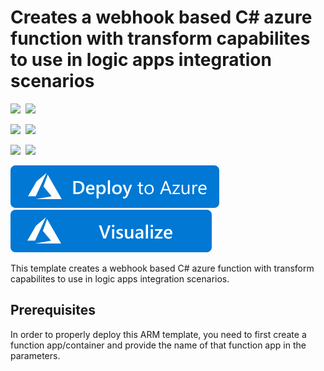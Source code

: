 # Creates a webhook based C# azure function with transform capabilites to use in logic apps integration scenarios 

<IMG SRC="https://azurequickstartsservice.blob.core.windows.net/badges/201-logic-app-transform-function/PublicLastTestDate.svg" />&nbsp;
<IMG SRC="https://azurequickstartsservice.blob.core.windows.net/badges/201-logic-app-transform-function/PublicDeployment.svg" />&nbsp;

<IMG SRC="https://azurequickstartsservice.blob.core.windows.net/badges/201-logic-app-transform-function/FairfaxLastTestDate.svg" />&nbsp;
<IMG SRC="https://azurequickstartsservice.blob.core.windows.net/badges/201-logic-app-transform-function/FairfaxDeployment.svg" />&nbsp;

<IMG SRC="https://azurequickstartsservice.blob.core.windows.net/badges/201-logic-app-transform-function/BestPracticeResult.svg" />&nbsp;
<IMG SRC="https://azurequickstartsservice.blob.core.windows.net/badges/201-logic-app-transform-function/CredScanResult.svg" />&nbsp;

<a href="https://portal.azure.com/#create/Microsoft.Template/uri/https%3A%2F%2Fraw.githubusercontent.com%2FAzure%2Fazure-quickstart-templates%2Fmaster%2F201-logic-app-transform-function%2Fazuredeploy.json" target="_blank">
    <img src="https://raw.githubusercontent.com/Azure/azure-quickstart-templates/master/1-CONTRIBUTION-GUIDE/images/deploytoazure.svg?sanitize=true"/>
</a>
<a href="http://armviz.io/#/?load=https%3A%2F%2Fraw.githubusercontent.com%2FAzure%2Fazure-quickstart-templates%2Fmaster%2F201-logic-app-transform-function%2Fazuredeploy.json" target="_blank">
    <img src="https://raw.githubusercontent.com/Azure/azure-quickstart-templates/master/1-CONTRIBUTION-GUIDE/images/visualizebutton.svg?sanitize=true"/>
</a>

This template creates a webhook based C# azure function with transform capabilites to use in logic apps integration scenarios.

## Prerequisites ##

In order to properly deploy this ARM template, you need to first create a function app/container and provide the name of that function app in the parameters.

